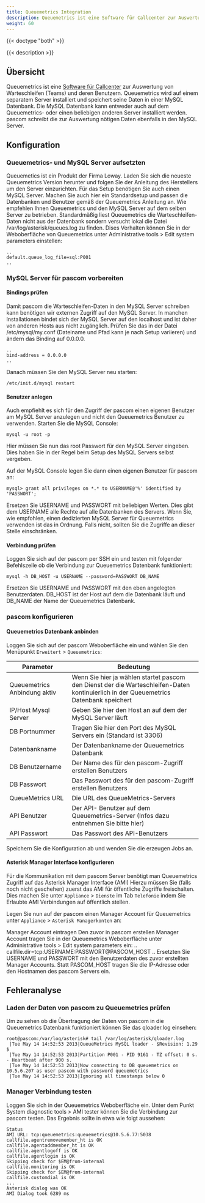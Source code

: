 ```yaml
---
title: Queuemetrics Integration
description: Queuemetrics ist eine Software für Callcenter zur Auswertung von Warteschleifen (Teams) und deren Benutzern.
weight: 60
---
```


{{< doctype "both"  >}}

{{< description >}}

## Übersicht

Queuemetrics ist eine [Software für Callcenter](https://www.pascom.net/de/call-center/) zur Auswertung von Warteschleifen (Teams) und deren Benutzern. Queuemetrics wird auf einem separatem Server installiert und speichert seine Daten in einer MySQL Datenbank. Die MySQL Datenbank kann entweder auch auf dem Queuemetrics-  oder einen beliebigen anderen Server installiert werden. pascom schreibt die zur Auswertung nötigen Daten ebenfalls in den MySQL Server.

## Konfiguration

### Queuemetrics- und MySQL Server aufsetzten

Queuemetics ist ein Produkt der Firma Loway. Laden Sie sich die neueste Queuemetrics Version herunter und folgen Sie der Anleitung des Herstellers um den Server einzurichten. Für das Setup benötigen Sie auch einen MySQL Server. Machen Sie auch hier ein Standardsetup und passen die Datenbanken und Benutzer gemäß der Queuemetrics Anleitung an. Wie empfehlen Ihnen Queuemetrics und den MySQL Server auf dem selben Server zu betrieben.
Standardmäßig liest Queuemetrics die Warteschleifen-Daten nicht aus der Datenbank sondern versucht lokal die Datei /var/log/asterisk/queues.log zu finden.
Dises Verhalten können Sie in der Weboberfläche von Queuemetrics unter Administrative tools > Edit system parameters einstellen:

    ..
    default.queue_log_file=sql:P001
    ..

### MySQL Server für pascom vorbereiten

#### Bindings prüfen

Damit pascom die Warteschleifen-Daten in den MySQL Server schreiben kann benötigen wir externen Zugriff auf den MySQL Server. In manchen Installationen bindet sich der MySQL Server auf den localhost und ist daher von anderen Hosts aus nicht zugänglich. Prüfen Sie das in der Datei /etc/mysql/my.conf (Dateiname und Pfad kann je nach Setup variieren) und ändern das Binding auf 0.0.0.0.

    ..
    bind-address = 0.0.0.0
    ..
Danach müssen Sie den MySQL Server neu starten:

    /etc/init.d/mysql restart

#### Benutzer anlegen

Auch empfiehlt es sich für den Zugriff der pascom einen eigenen Benutzer am MySQL Server anzulegen und nicht den Queuemetrics Benutzer zu verwenden. Starten Sie die MySQL Console:

    mysql -u root -p

Hier müssen Sie nun das root Passwort für den MySQL Server eingeben. Dies haben Sie in der Regel beim Setup des MySQL Servers selbst vergeben.


Auf der MySQL Console legen Sie dann einen eigenen Benutzer für pascom an:

    mysql> grant all privileges on *.* to USERNAME@'%' identified by 'PASSWORT';

Ersetzen Sie USERNAME und PASSWORT mit beliebigen Werten. Dies gibt dem USERNAME alle Rechte auf alle Datenbanken des Servers. Wenn Sie, wie empfohlen, einen dedizierten MySQL Server für Queuemetrics verwenden ist das in Ordnung. Falls nicht, sollten Sie die Zugriffe an dieser Stelle einschränken.

#### Verbindung prüfen

Loggen Sie sich auf der pascom per SSH ein und testen mit folgender Befehlszeile ob die Verbindung zur Queuemetrics Datenbank funktioniert:

    mysql -h DB_HOST -u USERNAME --password=PASSWORT DB_NAME

Ersetzen Sie USERNAME und PASSWORT mit den eben angelegten Benutzerdaten. DB_HOST ist der Host auf dem die Datenbank läuft und DB_NAME der Name der Queuemetrics Datenbank.

### pascom konfigurieren

#### Queuemetrics Datenbank anbinden

Loggen Sie sich auf der pascom Weboberfläche ein und wählen Sie den Menüpunkt `Erweitert` > `Queuemetrics`:


|Parameter|Bedeutung|
|---------|---------|
|Queuemetrics Anbindung aktiv|	Wenn Sie hier ja wählen startet pascom den Dienst der die Warteschleifen-Daten kontinuierlich in der Queuemetrics Datenbank speichert|
|IP/Host Mysql Server|	Geben Sie hier den Host an auf dem der MySQL Server läuft|
|DB Portnummer|	Tragen Sie hier den Port des MySQL Servers ein (Standard ist 3306)|
|Datenbankname|	Der Datenbankname der Queuemetrics Datenbank|
|DB Benutzername|	Der Name des für den pascom-Zugriff erstellen Benutzers|
|DB Passwort|	Das Passwort des für den pascom-Zugriff erstellen Benutzers|
|QueueMetrics URL|	Die URL des QueueMetrics-Servers|
|API Benutzer|	Der API- Benutzer auf dem Queuemetrics-Server (Infos dazu entnehmen Sie bitte hier)|
|API Passwort|	Das Passwort des API-Benutzers|

Speichern Sie die Konfiguration ab und wenden Sie die erzeugen Jobs an.

#### Asterisk Manager Interface konfigurieren

Für die Kommunikation mit dem pascom Server benötigt man Queuemetrics Zugriff auf das Asterisk Manager Interface (AMI)
Hierzu müssen Sie (falls noch nicht geschehen) zuerst das AMI für öffentliche Zugriffe freischalten. Dies machen Sie unter `Appliance` > `Dienste` im Tab `Telefonie` indem Sie Erlaubte AMI Verbindungen auf öffentlich stellen.

 Legen Sie nun auf der pascom einen Manager Account für Queuemetrics unter `Appliance` > `Asterisk Managerkonten` an:


Manager Account eintragen
Den zuvor in pascom erstellen Manager Account tragen Sie in der Queuemetrics Weboberfläche unter Administrative tools > Edit system parameters ein:
..
callfile.dir=tcp:USERNAME:PASSWORT@PASCOM_HOST
..
Ersetzten Sie USERNAME  und PASSWORT mit den Benutzerdaten des zuvor erstellten Manager Accounts. Statt PASCOM_HOST tragen Sie die IP-Adresse oder den Hostnamen des pascom Servers ein.

## Fehleranalyse

### Laden der Daten von pascom zu Queuemetrics prüfen

Um zu sehen ob die Übertragung der Daten von pascom in die Queuemetrics Datenbank funktioniert können Sie das qloader.log einsehen:

    root@pascom:/var/log/asterisk# tail /var/log/asterisk/qloader.log
     |Tue May 14 14:52:53 2013|QueueMetrics MySQL loader - $Revision: 1.29 $
     |Tue May 14 14:52:53 2013|Partition P001 - PID 9161 - TZ offset: 0 s. - Heartbeat after 900 s.
     |Tue May 14 14:52:53 2013|Now connecting to DB queuemetrics on 10.5.6.207 as user pascom with password queuemetrics
     |Tue May 14 14:52:53 2013|Ignoring all timestamps below 0

### Manager Verbindung testen

Loggen Sie sich in der Queuemetrics Weboberfläche ein. Unter dem Punkt System diagnostic tools > AMI tester können Sie die Verbindung zur pascom testen. Das Ergebnis sollte in etwa wie folgt aussehen:

    Status
    AMI URL: tcp:queuemetrics:queuemetrics@10.5.6.77:5038
    callfile.agentremovemember_ht is OK
    callfile.agentaddmember_ht is OK
    callfile.agentlogoff is OK
    callfile.agentlogin is OK
    Skipping check for $EM@from-internal
    callfile.monitoring is OK
    Skipping check for $EM@from-internal
    callfile.customdial is OK
    ...
    Asterisk dialog was OK
    AMI Dialog took 6289 ms

<!-- ### Queuemetrics-Jobs im Commander

Haben Sie im Commander alles richtig eingetragen und gespeichert, müssen Sie noch zwei Jobs anwenden:

Sind die Jobs erfolgreich gelaufen, sollten Sie folgende Meldung erhalten:

Bei jedem Telefonie anwenden wird Queuemetrics synchronisiert:
-->
